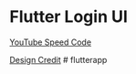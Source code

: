 # Flutter Login UI

[YouTube Speed Code](https://www.youtube.com/watch?v=6kaEbTfb444)

[Design Credit](https://dribbble.com/shots/5871600-Login-screen-UI-Design/attachments)
#   f l u t t e r a p p  
 